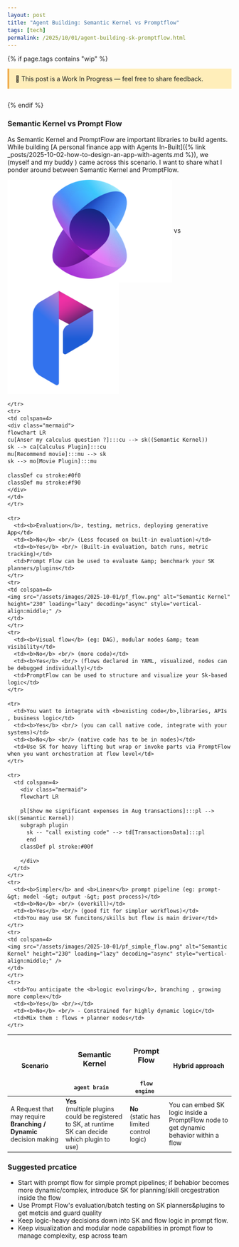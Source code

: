 ```yaml
---
layout: post
title: "Agent Building: Semantic Kernel vs Promptflow"
tags: [tech]
permalink: /2025/10/01/agent-building-sk-promptflow.html
---
```


{% if page.tags contains "wip" %}

<div style="background:#ffeeba; border-left:4px solid #f0ad4e; padding:1em; margin-bottom:2em;">
  🚧 This post is a Work In Progress — feel free to share feedback.
</div>
{% endif %}

### Semantic Kernel vs Prompt Flow

As Semantic Kernel and PromptFlow are important libraries to build agents.
While building [A personal finance app with Agents In-Built]({% link _posts/2025-10-02-how-to-design-an-app-with-agents.md %}), we (myself and my buddy ) came across this scenario. I want to share what I ponder around between Semantic Kernel and PromptFlow.

<img src="/assets/images/2025-10-01/sk.png" alt="Semantic Kernel" height="230" loading="lazy" decoding="async" style="vertical-align:middle;" />
 vs 
<img src="/assets/images/2025-10-01/pf.svg" alt="PromptFlow" height="250" loading="lazy" decoding="async" style="vertical-align:middle;" />

<table>
  <thead>
    <tr>
      <th>Scenario</th>
      <th><h3>Semantic Kernel</h3> <br/><code>agent brain  </code></th>
      <th><h3>Prompt Flow</h3> <br/><code>flow engine </code></th>
      <th>Hybrid approach</th>
    </tr>
  </thead>
  <tbody>
    <tr>
      <td>A Request that may require <b>Branching / Dynamic</b>  decision making</b>
      </td>
      <td><b>Yes</b> <br/>(multiple plugins could be registered to SK, at runtime SK can decide which plugin to use)</td>
      <td><b>No</b> <br/> (static has limited control logic)</td>
      <td>You can embed SK logic inside a PromptFlow node to get dynamic behavior within a flow</td>
    
    </tr>
    <tr>
    <td colspan=4>
    <div class="mermaid">
    flowchart LR
    cu[Anser my calculus question ?]:::cu --> sk((Semantic Kernel))
    sk --> ca[Calculus Plugin]:::cu
    mu[Recommend movie]:::mu --> sk
    sk --> mo[Movie Plugin]:::mu

    classDef cu stroke:#0f0
    classDef mu stroke:#f90
    </div>
    </td>
    </tr>
    
    <tr>
      <td><b>Evaluation</b>, testing, metrics, deploying generative App</td>
      <td><b>No</b> <br/> (Less focused on built-in evaluation)</td>
      <td><b>Yes</b> <br/> (Built-in evaluation, batch runs, metric tracking)</td>
      <td>Prompt Flow can be used to evaluate &amp; benchmark your SK planners/plugins</td>
    </tr>
    <tr>
    <td colspan=4>
    <img src="/assets/images/2025-10-01/pf_flow.png" alt="Semantic Kernel" height="230" loading="lazy" decoding="async" style="vertical-align:middle;" />
    </td>
    </tr>
    <tr>
      <td><b>Visual flow</b> (eg: DAG), modular nodes &amp; team visibility</td>
      <td><b>No</b> <br/> (more code)</td>
      <td><b>Yes</b> <br/> (flows declared in YAML, visualized, nodes can be debugged individually)</td>
      <td>PromptFlow can be used to structure and visualize your Sk-based logic</td>
    </tr>
    
    <tr>
      <td>You want to integrate with <b>existing code</b>,libraries, APIs , business logic</td>
      <td><b>Yes</b> <br/> (you can call native code, integrate with your systems)</td>
      <td><b>No</b> <br/> (native code has to be in nodes)</td>
      <td>Use SK for heavy lifting but wrap or invoke parts via PromptFlow when you want orchestration at flow level</td>
    </tr>

    <tr>
      <td colspan=4>
        <div class="mermaid">
        flowchart LR

        pl[Show me significant expenses in Aug transactions]:::pl --> sk((Semantic Kernel))
        subgraph plugin
          sk -- "call existing code" --> td[TransactionsData]:::pl
          end
        classDef pl stroke:#00f

        </div>
      </td>
    </tr>
    <tr>
      <td><b>Simpler</b> and <b>Linear</b> prompt pipeline (eg: prompt-&gt; model -&gt; output -&gt; post process)</td>
      <td><b>No</b> <br/> (overkill)</td>
      <td><b>Yes</b> <br/> (good fit for simpler workflows)</td>
      <td>You may use SK funcitons/skills but flow is main driver</td>
    </tr>
    <tr>
    <td colspan=4>    
    <img src="/assets/images/2025-10-01/pf_simple_flow.png" alt="Semantic Kernel" height="230" loading="lazy" decoding="async" style="vertical-align:middle;" />
    </td>
    </tr>
    <tr>
      <td>You anticipate the <b>logic evolving</b>, branching , growing more complex</td>
      <td><b>Yes</b> <br/></td>
      <td><b>No</b> <br/> - Constrained for highly dynamic logic</td>
      <td>Mix them : flows + planner nodes</td>
    </tr>
  </tbody>
</table>


### Suggested prcatice
- Start with prompt flow for simple prompt pipelines; if behabior becomes more dynamic/complex, introduce SK for planning/skill orcgestration inside the flow
- Use Prompt Flow's evaluation/batch testing on SK planners&plugins to get metcis and guard quality
- Keep logic-heavy decisions down into SK and flow logic in prompt flow.
- Keep visualization and modular node capabilities in prompt flow to manage complexity, esp across team
  